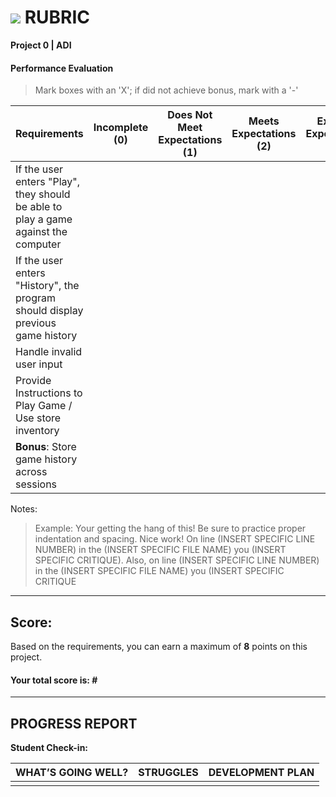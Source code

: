 # ![](https://ga-dash.s3.amazonaws.com/production/assets/logo-9f88ae6c9c3871690e33280fcf557f33.png) RUBRIC
**Project 0 | ADI** 	 						


#### Performance Evaluation
> Mark boxes with an 'X'; if did not achieve bonus, mark with a '-'

| Requirements | Incomplete (0) | Does Not Meet Expectations (1) | Meets Expectations (2) | Exceeds Expectations (3) |
|---|---|---|---|---|
| If the user enters "Play", they should be able to play a game against the computer | | | |  |
| If the user enters "History", the program should display previous game history | | | |  |
| Handle invalid user input | | | | |
| Provide Instructions to Play Game / Use store inventory | | |  |  |
| **Bonus**: Store game history across sessions | |  |  |   |



Notes:

> Example: Your getting the hang of this!  Be sure to practice proper indentation and spacing.  Nice work! On line (INSERT SPECIFIC LINE NUMBER) in the (INSERT SPECIFIC FILE NAME) you (INSERT SPECIFIC CRITIQUE). Also, on line (INSERT SPECIFIC LINE NUMBER) in the (INSERT SPECIFIC FILE NAME) you (INSERT SPECIFIC CRITIQUE

---

## Score:
Based on the requirements, you can earn a maximum of  **8**  points on this project.

#### Your total score is: **#**


---

## PROGRESS REPORT
**Student Check-in:**

|WHAT’S GOING WELL?|STRUGGLES|DEVELOPMENT PLAN|
|---|---|---|
| | | |
